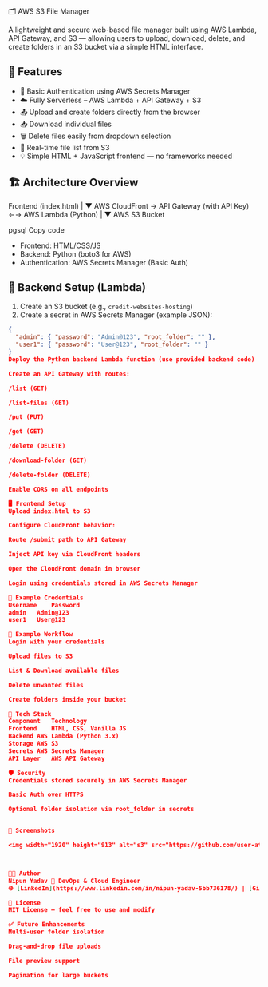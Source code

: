 🗂️ AWS S3 File Manager

A lightweight and secure web-based file manager built using AWS Lambda, API Gateway, and S3 — allowing users to upload, download, delete, and create folders in an S3 bucket via a simple HTML interface.

## 🚀 Features
- 🔐 Basic Authentication using AWS Secrets Manager
- ☁️ Fully Serverless – AWS Lambda + API Gateway + S3
- 📤 Upload and create folders directly from the browser
- 📥 Download individual files
- 🗑 Delete files easily from dropdown selection
- 🧾 Real-time file list from S3
- 💡 Simple HTML + JavaScript frontend — no frameworks needed

## 🏗️ Architecture Overview
Frontend (index.html)
|
▼
AWS CloudFront → API Gateway (with API Key) ←→ AWS Lambda (Python)
|
▼
AWS S3 Bucket

pgsql
Copy code

- Frontend: HTML/CSS/JS
- Backend: Python (boto3 for AWS)
- Authentication: AWS Secrets Manager (Basic Auth)

## 🔧 Backend Setup (Lambda)
1. Create an S3 bucket (e.g., `credit-websites-hosting`)
2. Create a secret in AWS Secrets Manager (example JSON):
```json
{
  "admin": { "password": "Admin@123", "root_folder": "" },
  "user1": { "password": "User@123", "root_folder": "" }
}
Deploy the Python backend Lambda function (use provided backend code)

Create an API Gateway with routes:

/list (GET)

/list-files (GET)

/put (PUT)

/get (GET)

/delete (DELETE)

/download-folder (GET)

/delete-folder (DELETE)

Enable CORS on all endpoints

🖥️ Frontend Setup
Upload index.html to S3

Configure CloudFront behavior:

Route /submit path to API Gateway

Inject API key via CloudFront headers

Open the CloudFront domain in browser

Login using credentials stored in AWS Secrets Manager

🧰 Example Credentials
Username	Password
admin	Admin@123
user1	User@123

🧪 Example Workflow
Login with your credentials

Upload files to S3

List & Download available files

Delete unwanted files

Create folders inside your bucket

🧱 Tech Stack
Component	Technology
Frontend	HTML, CSS, Vanilla JS
Backend	AWS Lambda (Python 3.x)
Storage	AWS S3
Secrets	AWS Secrets Manager
API Layer	AWS API Gateway

🛡️ Security
Credentials stored securely in AWS Secrets Manager

Basic Auth over HTTPS

Optional folder isolation via root_folder in secrets


📸 Screenshots

<img width="1920" height="913" alt="s3" src="https://github.com/user-attachments/assets/4e3d858f-f811-4c3c-9b85-2b63a4004386" />



🧑‍💻 Author
Nipun Yadav 💼 DevOps & Cloud Engineer
🌐 [LinkedIn](https://www.linkedin.com/in/nipun-yadav-5bb736178/) | [GitHub](https://github.com/Nyadav123)

📄 License
MIT License — feel free to use and modify

✅ Future Enhancements
Multi-user folder isolation

Drag-and-drop file uploads

File preview support

Pagination for large buckets
